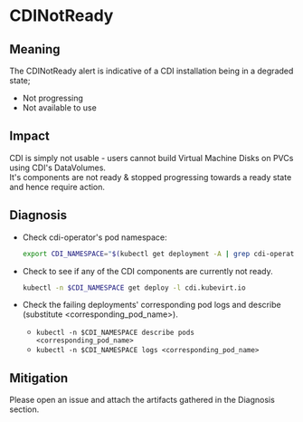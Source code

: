 # CDINotReady

## Meaning

The CDINotReady alert is indicative of a CDI installation being in a degraded state;  
- Not progressing
- Not available to use

## Impact

CDI is simply not usable - users cannot build Virtual Machine Disks on PVCs using CDI's DataVolumes.  
It's components are not ready & stopped progressing towards a ready state and hence require action.

## Diagnosis

- Check cdi-operator's pod namespace:
	```bash
	export CDI_NAMESPACE="$(kubectl get deployment -A | grep cdi-operator | awk '{print $1}')"
	```

- Check to see if any of the CDI components are currently not ready.
	```bash
	kubectl -n $CDI_NAMESPACE get deploy -l cdi.kubevirt.io
	```
 
- Check the failing deployments' corresponding pod logs and describe (substitute <corresponding_pod_name>).
    - `kubectl -n $CDI_NAMESPACE describe pods <corresponding_pod_name>`
    - `kubectl -n $CDI_NAMESPACE logs <corresponding_pod_name>`

## Mitigation

Please open an issue and attach the artifacts gathered in the Diagnosis section.
